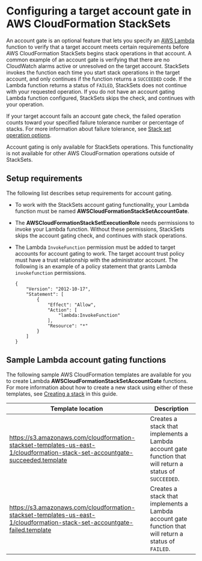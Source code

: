 # Configuring a target account gate in AWS CloudFormation StackSets<a name="stacksets-account-gating"></a>

An account gate is an optional feature that lets you specify an [AWS Lambda](http://docs.aws.amazon.com/lambda/latest/dg/lambda-introduction-function.html) function to verify that a target account meets certain requirements before AWS CloudFormation StackSets begins stack operations in that account\. A common example of an account gate is verifying that there are no CloudWatch alarms active or unresolved on the target account\. StackSets invokes the function each time you start stack operations in the target account, and only continues if the function returns a `SUCCEEDED` code\. If the Lambda function returns a status of `FAILED`, StackSets does not continue with your requested operation\. If you do not have an account gating Lambda function configured, StackSets skips the check, and continues with your operation\.

If your target account fails an account gate check, the failed operation counts toward your specified failure tolerance number or percentage of stacks\. For more information about failure tolerance, see [Stack set operation options](stacksets-concepts.md#stackset-ops-options)\.

Account gating is only available for StackSets operations\. This functionality is not available for other AWS CloudFormation operations outside of StackSets\.

## Setup requirements<a name="stacksets-accountgating_reqs"></a>

The following list describes setup requirements for account gating\.

- To work with the StackSets account gating functionality, your Lambda function must be named **AWSCloudFormationStackSetAccountGate**\.
- The **AWSCloudFormationStackSetExecutionRole** needs permissions to invoke your Lambda function\. Without these permissions, StackSets skips the account gating check, and continues with stack operations\.
- The Lambda `InvokeFunction` permission must be added to target accounts for account gating to work\. The target account trust policy must have a trust relationship with the administrator account\. The following is an example of a policy statement that grants Lambda `invokefunction` permissions\.

  ```
  {
      "Version": "2012-10-17",
      "Statement": [
          {
              "Effect": "Allow",
              "Action": [
                  "lambda:InvokeFunction"
              ],
              "Resource": "*"
          }
      ]
  }
  ```

## Sample Lambda account gating functions<a name="stacksets-sample-accountgate"></a>

The following sample AWS CloudFormation templates are available for you to create Lambda **AWSCloudFormationStackSetAccountGate** functions\. For more information about how to create a new stack using either of these templates, see [Creating a stack](http://docs.aws.amazon.com/AWSCloudFormation/latest/UserGuide/cfn-console-create-stack.html) in this guide\.

| Template location                                                                                                                                                                                                                                                        | Description                                                                                               |
| ------------------------------------------------------------------------------------------------------------------------------------------------------------------------------------------------------------------------------------------------------------------------ | --------------------------------------------------------------------------------------------------------- |
| [https://s3\.amazonaws\.com/cloudformation\-stackset\-templates\-us\-east\-1/cloudformation\-stack\-set\-accountgate\-succeeded\.template](https://s3.amazonaws.com/cloudformation-stackset-templates-us-east-1/cloudformation-stack-set-accountgate-succeeded.template) | Creates a stack that implements a Lambda account gate function that will return a status of `SUCCEEDED`\. |
| [https://s3\.amazonaws\.com/cloudformation\-stackset\-templates\-us\-east\-1/cloudformation\-stack\-set\-accountgate\-failed\.template](https://s3.amazonaws.com/cloudformation-stackset-templates-us-east-1/cloudformation-stack-set-accountgate-failed.template)       | Creates a stack that implements a Lambda account gate function that will return a status of `FAILED`\.    |
